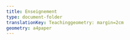 ```yaml
---
title: Enseignement
type: document-folder
translationKey: Teachinggeometry: margin=2cm
geometry: a4paper
---
```

